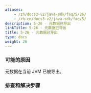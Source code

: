 ```yaml
---
aliases:
    - /zh/docs3-v2/java-sdk/faq/5/26/
    - /zh-cn/docs3-v2/java-sdk/faq/5/
description: 5-26 - 元数据已导出
linkTitle: 5-26 - 元数据已导出
title: 5-26 - 元数据已导出
type: docs
weight: 26
---
```






### 可能的原因

元数据在当前 JVM 已被导出。

### 排查和解决步骤